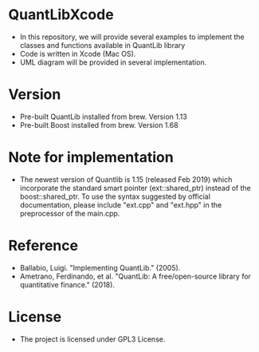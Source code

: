 # QuantLibXcode
- In this repository, we will provide several examples to implement the classes and functions available in QuantLib library
- Code is written in Xcode (Mac OS).
- UML diagram will be provided in several implementation.

# Version
- Pre-built QuantLib installed from brew. Version 1.13
- Pre-built Boost installed from brew. Version 1.68

# Note for implementation
- The newest version of Quantlib is 1.15 (released Feb 2019) which incorporate the standard smart pointer (ext::shared_ptr) instead of the boost::shared_ptr. To use the syntax suggested by official documentation, please include "ext.cpp" and "ext.hpp" in the preprocessor of the main.cpp.

# Reference
- Ballabio, Luigi. "Implementing QuantLib." (2005).
- Ametrano, Ferdinando, et al. "QuantLib: A free/open-source library for quantitative finance." (2018).

# License
- The project is licensed under GPL3 License.
